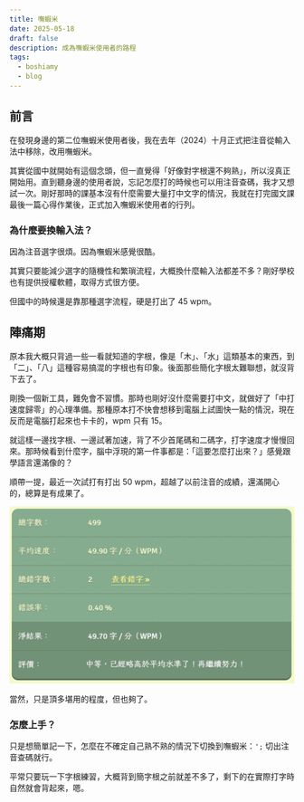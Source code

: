 ```yaml
---
title: 嘸蝦米
date: 2025-05-18
draft: false
description: 成為嘸蝦米使用者的路程
tags:
  - boshiamy
  - blog
---
```

## 前言

在發現身邊的第二位嘸蝦米使用者後，我在去年（2024）十月正式把注音從輸入法中移除，改用嘸蝦米。

其實從國中就開始有這個念頭，但一直覺得「好像對字根還不夠熟」，所以沒真正開始用。直到聽身邊的使用者說，忘記怎麼打的時候也可以用注音查碼，我才又想試一次。剛好那時的課基本沒有什麼需要大量打中文字的情況，我就在打完國文課最後一篇心得作業後，正式加入嘸蝦米使用者的行列。
### 為什麼要換輸入法？

因為注音選字很煩。因為嘸蝦米感覺很酷。

其實只要能減少選字的隨機性和繁瑣流程，大概換什麼輸入法都差不多？剛好學校也有提供授權軟體，取得方式很方便。

但國中的時候還是靠那種選字流程，硬是打出了 45 wpm。
## 陣痛期

原本我大概只背過一些一看就知道的字根，像是「木」、「水」這類基本的東西，到「二」、「八」這種容易搞混的字根也有印象。後面那些簡化字根太難聯想，就沒背下去了。

剛換一個新工具，難免會不習慣。那時也剛好沒什麼需要打中文，就做好了「中打速度歸零」的心理準備。那種原本打不快會想移到電腦上試圖快一點的情況，現在反而是電腦打起來也卡卡的，wpm 只有 15。

就這樣一邊找字根、一邊試著加速，背了不少首尾碼和二碼字，打字速度才慢慢回來。那時候看到什麼字，腦中浮現的第一件事都是：「這要怎麼打出來？」感覺跟學語言還滿像的？

順帶一提，最近一次試打有打出 50 wpm，超越了以前注音的成績，還滿開心的，總算是有成果了。


![50 wpm](Screenshot%202025-02-23%20at%2021.33.43.png)



當然，只是頂多堪用的程度，但也夠了。

### 怎麼上手？

只是想簡單記一下，怎麼在不確定自己熟不熟的情況下切換到嘸蝦米：`';` 切出注音查碼就行。

平常只要玩一下字根練習，大概背到簡字根之前就差不多了，剩下的在實際打字時自然就會背起來，嗯。